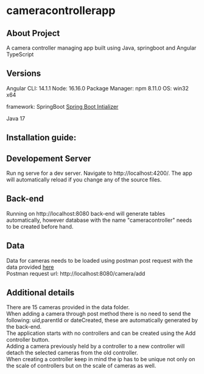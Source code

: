 # cameracontrollerapp

## About Project
A camera controller managing app built using Java, springboot and Angular TypeScript

## Versions

Angular CLI: 14.1.1
Node: 16.16.0
Package Manager: npm 8.11.0
OS: win32 x64

framework: SpringBoot
[Spring Boot Intializer](https://start.spring.io/)

Java 17
## Installation guide:

## Developement Server
Run ng serve for a dev server. Navigate to http://localhost:4200/. The app will automatically reload if you change any of the source files.
## Back-end
Running on http://localhost:8080
back-end will generate tables automatically, however database with the name "cameracontroller" needs to be created before hand.
## Data
Data for cameras needs to be loaded using postman post request with the data provided [here](https://github.com/OmarA65/controllerApp/blob/main/Camera%20data.txt) <br />
Postman request url: http://localhost:8080/camera/add
## Additional details
There are 15 cameras provided in the data folder. <br />
When adding a camera through post method there is no need to send the following: uid,parentId or dateCreated, these are automatically generated by the back-end. <br />
The application starts with no controllers and can be created using the Add controller button. <br />
Adding a camera previously held by a controller to a new controller will detach the selected cameras from the old controller. <br />
When creating a controller keep in mind the ip has to be unique not only on the scale of controllers but on the scale of cameras as well. <br />



